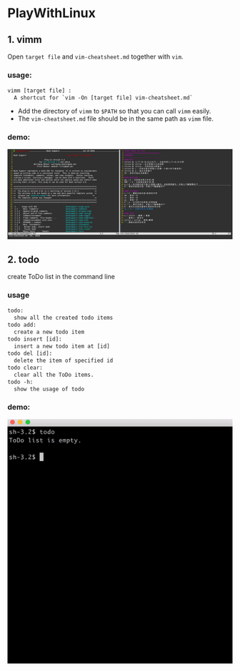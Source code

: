 # PlayWithLinux

## 1. vimm
Open `target file` and `vim-cheatsheet.md` together with `vim`.

### usage:
```
vimm [target file] :
  A shortcut for `vim -On [target file] vim-cheatsheet.md`
```
+ Add the directory of `vimm` to `$PATH` so that you can call `vimm` easily.
+ The `vim-cheatsheet.md` file should be in the same path as `vimm` file.

### demo:
![demo](vimm/demo.jpg)

## 2. todo

create ToDo list in the command line

### usage

```
todo:
  show all the created todo items
todo add:
  create a new todo item
todo insert [id]:
  insert a new todo item at [id]
todo del [id]:
  delete the item of specified id
todo clear:
  clear all the ToDo items.
todo -h:
  show the usage of todo
```

### demo:

![demo](todo/demo.gif)

